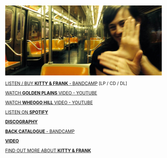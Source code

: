 ![](data/image/news/ltrain1.jpg)

[LISTEN / BUY **KITTY & FRANK** - BANDCAMP](https://luciethorne.bandcamp.com/album/kitty-frank) [LP / CD / DL] 

[WATCH **GOLDEN PLAINS** VIDEO - YOUTUBE](https://www.youtube.com/watch?v=0n690pcpRtI)

[WATCH **WHEOGO HILL** VIDEO - YOUTUBE](https://www.youtube.com/watch?v=yIl6_gXz4XA)

[LISTEN ON **SPOTIFY**](https://open.spotify.com/track/7GVmxWyH7ePZo1OjURJUtW?si=XhevbIgZQJ6G79iXV_pgVQ) 

[**DISCOGRAPHY**](?p=albums)

[**BACK CATALOGUE** - BANDCAMP](https://luciethorne.bandcamp.com/)

[**VIDEO**](?p=video)
 
[FIND OUT MORE ABOUT **KITTY & FRANK**](?p=albums/kitty-and-frank) 

<!--
<div class="yt-entry">
  <div class="yt-img">
    <a href="https://www.youtube.com/watch?v=DxTKUIL_tpI">
      <img src="http://i.ytimg.com/vi/DxTKUIL_tpI/default.jpg" width="120" height="90" />
    </a>
  </div>
  <div class="yt-txt">
    <a href="https://www.youtube.com/watch?v=DxTKUIL_tpI">The Rushing Dark</a><br />
    Video by Heike Qualitz
  </div>
</div>
-->